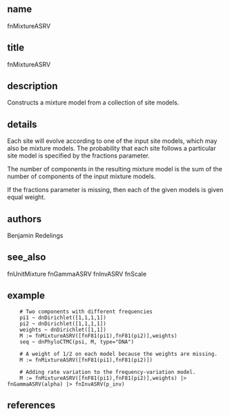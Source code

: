## name
fnMixtureASRV
## title
fnMixtureASRV
## description
Constructs a mixture model from a collection of site models.
## details
Each site will evolve according to one of the input site models, which may also
be mixture models.  The probability that each site follows a particular site model
is specified by the fractions parameter.

The number of components in the resulting mixture model is the sum of the number
of components of the input mixture models.

If the fractions parameter is missing, then each of the given models is given equal
weight.

## authors
Benjamin Redelings
## see_also
fnUnitMixture
fnGammaASRV
fnInvASRV
fnScale

## example
        # Two components with different frequencies
        pi1 ~ dnDirichlet([1,1,1,1])
        pi2 ~ dnDirichlet([1,1,1,1])
        weights ~ dnDirichlet([1,1])
        M := fnMixtureASRV([fnF81(pi1),fnF81(pi2)],weights)
        seq ~ dnPhyloCTMC(psi, M, type="DNA")

        # A weight of 1/2 on each model because the weights are missing.
        M := fnMixtureASRV([fnF81(pi1),fnF81(pi2)])

        # Adding rate variation to the frequency-variation model.
        M := fnMixtureASRV([fnF81(pi1),fnF81(pi2)],weights) |> fnGammaASRV(alpha) |> fnInvASRV(p_inv)


        
## references
